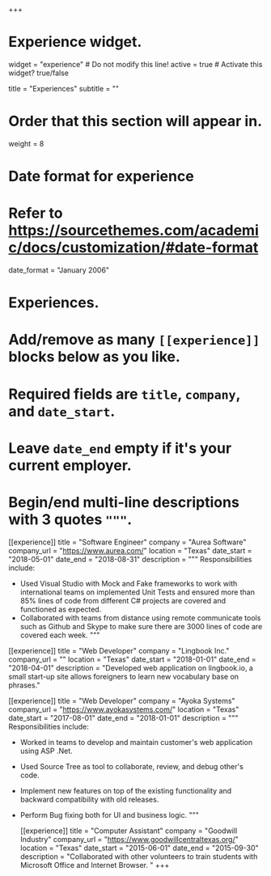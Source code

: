 +++
# Experience widget.
widget = "experience"  # Do not modify this line!
active = true  # Activate this widget? true/false

title = "Experiences"
subtitle = ""

# Order that this section will appear in.
weight = 8

# Date format for experience
#   Refer to https://sourcethemes.com/academic/docs/customization/#date-format
date_format = "January 2006"

# Experiences.
#   Add/remove as many `[[experience]]` blocks below as you like.
#   Required fields are `title`, `company`, and `date_start`.
#   Leave `date_end` empty if it's your current employer.
#   Begin/end multi-line descriptions with 3 quotes `"""`.
[[experience]]
  title = "Software Engineer"
  company = "Aurea Software"
  company_url = "https://www.aurea.com/"
  location = "Texas"
  date_start = "2018-05-01"
  date_end = "2018-08-31"
  description = """
  Responsibilities include:

  * Used Visual Studio with Mock and Fake frameworks to work with international teams on
implemented Unit Tests and ensured more than 85% lines of code from different C# projects are
covered and functioned as expected.
  * Collaborated with teams from distance using remote communicate tools such as Github and Skype
to make sure there are 3000 lines of code are covered each week.
  """

[[experience]]
  title = "Web Developer"
  company = "Lingbook Inc."
  company_url = ""
  location = "Texas"
  date_start = "2018-01-01"
  date_end = "2018-04-01"
  description = "Developed web application on lingbook.io, a small start-up site allows foreigners to learn new vocabulary base on phrases."

[[experience]]
  title = "Web Developer"
  company = "Ayoka Systems"
  company_url = "https://www.ayokasystems.com/"
  location = "Texas"
  date_start = "2017-08-01"
  date_end = "2018-01-01"
  description = """
  Responsibilities include:

* Worked in teams to develop and maintain customer's web application using ASP .Net.
* Used Source Tree as tool to collaborate, review, and debug other's code.
* Implement new features on top of the existing functionality and backward compatibility
with old releases.
* Perform Bug fixing both for UI and business logic.
    """

  [[experience]]
    title = "Computer Assistant"
    company = "Goodwill Industry"
    company_url = "https://www.goodwillcentraltexas.org/"
    location = "Texas"
    date_start = "2015-06-01"
    date_end = "2015-09-30"
    description = "Collaborated with other volunteers to train students with Microsoft Office and Internet Browser. "
+++
